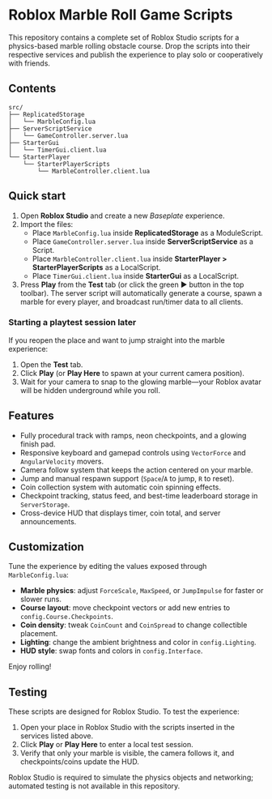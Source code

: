 # Roblox Marble Roll Game Scripts

This repository contains a complete set of Roblox Studio scripts for a physics-based marble rolling obstacle course. Drop the scripts into their respective services and publish the experience to play solo or cooperatively with friends.

## Contents

```
src/
├── ReplicatedStorage
│   └── MarbleConfig.lua
├── ServerScriptService
│   └── GameController.server.lua
├── StarterGui
│   └── TimerGui.client.lua
└── StarterPlayer
    └── StarterPlayerScripts
        └── MarbleController.client.lua
```

## Quick start

1. Open **Roblox Studio** and create a new *Baseplate* experience.
2. Import the files:
   * Place `MarbleConfig.lua` inside **ReplicatedStorage** as a ModuleScript.
   * Place `GameController.server.lua` inside **ServerScriptService** as a Script.
   * Place `MarbleController.client.lua` inside **StarterPlayer > StarterPlayerScripts** as a LocalScript.
   * Place `TimerGui.client.lua` inside **StarterGui** as a LocalScript.
3. Press **Play** from the **Test** tab (or click the green ▶️ button in the top toolbar). The server script will automatically generate a course, spawn a marble for every player, and broadcast run/timer data to all clients.

### Starting a playtest session later

If you reopen the place and want to jump straight into the marble experience:

1. Open the **Test** tab.
2. Click **Play** (or **Play Here** to spawn at your current camera position).
3. Wait for your camera to snap to the glowing marble—your Roblox avatar will be hidden underground while you roll.

## Features

- Fully procedural track with ramps, neon checkpoints, and a glowing finish pad.
- Responsive keyboard and gamepad controls using `VectorForce` and `AngularVelocity` movers.
- Camera follow system that keeps the action centered on your marble.
- Jump and manual respawn support (`Space`/`A` to jump, `R` to reset).
- Coin collection system with automatic coin spinning effects.
- Checkpoint tracking, status feed, and best-time leaderboard storage in `ServerStorage`.
- Cross-device HUD that displays timer, coin total, and server announcements.

## Customization

Tune the experience by editing the values exposed through `MarbleConfig.lua`:

- **Marble physics**: adjust `ForceScale`, `MaxSpeed`, or `JumpImpulse` for faster or slower runs.
- **Course layout**: move checkpoint vectors or add new entries to `config.Course.Checkpoints`.
- **Coin density**: tweak `CoinCount` and `CoinSpread` to change collectible placement.
- **Lighting**: change the ambient brightness and color in `config.Lighting`.
- **HUD style**: swap fonts and colors in `config.Interface`.

Enjoy rolling!

## Testing

These scripts are designed for Roblox Studio. To test the experience:

1. Open your place in Roblox Studio with the scripts inserted in the services listed above.
2. Click **Play** or **Play Here** to enter a local test session.
3. Verify that only your marble is visible, the camera follows it, and checkpoints/coins update the HUD.

Roblox Studio is required to simulate the physics objects and networking; automated testing is not available in this repository.
